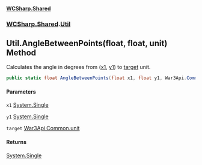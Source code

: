 #### [WCSharp.Shared](index.md 'index')
### [WCSharp.Shared](WCSharp.Shared.md 'WCSharp.Shared').[Util](WCSharp.Shared.Util.md 'WCSharp.Shared.Util')

## Util.AngleBetweenPoints(float, float, unit) Method

Calculates the angle in degrees from ([x1](WCSharp.Shared.Util.AngleBetweenPoints(float,float,War3Api.Common.unit).md#WCSharp.Shared.Util.AngleBetweenPoints(float,float,War3Api.Common.unit).x1 'WCSharp.Shared.Util.AngleBetweenPoints(float, float, War3Api.Common.unit).x1'), [y1](WCSharp.Shared.Util.AngleBetweenPoints(float,float,War3Api.Common.unit).md#WCSharp.Shared.Util.AngleBetweenPoints(float,float,War3Api.Common.unit).y1 'WCSharp.Shared.Util.AngleBetweenPoints(float, float, War3Api.Common.unit).y1')) to [target](WCSharp.Shared.Util.AngleBetweenPoints(float,float,War3Api.Common.unit).md#WCSharp.Shared.Util.AngleBetweenPoints(float,float,War3Api.Common.unit).target 'WCSharp.Shared.Util.AngleBetweenPoints(float, float, War3Api.Common.unit).target') unit.

```csharp
public static float AngleBetweenPoints(float x1, float y1, War3Api.Common.unit target);
```
#### Parameters

<a name='WCSharp.Shared.Util.AngleBetweenPoints(float,float,War3Api.Common.unit).x1'></a>

`x1` [System.Single](https://docs.microsoft.com/en-us/dotnet/api/System.Single 'System.Single')

<a name='WCSharp.Shared.Util.AngleBetweenPoints(float,float,War3Api.Common.unit).y1'></a>

`y1` [System.Single](https://docs.microsoft.com/en-us/dotnet/api/System.Single 'System.Single')

<a name='WCSharp.Shared.Util.AngleBetweenPoints(float,float,War3Api.Common.unit).target'></a>

`target` [War3Api.Common.unit](https://docs.microsoft.com/en-us/dotnet/api/War3Api.Common.unit 'War3Api.Common.unit')

#### Returns
[System.Single](https://docs.microsoft.com/en-us/dotnet/api/System.Single 'System.Single')